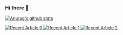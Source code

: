 ### Hi there :rocket:


[![Anurag's github stats](https://github-readme-stats.vercel.app/api?username=miguelsalva&show_icons=true&include_all_commits=true&count_private=true)](https://github.com/anuraghazra/github-readme-stats)

<a target="_blank" href="https://github-readme-medium-recent-article.vercel.app/medium/@miguelsalva/0"><img src="https://github-readme-medium-recent-article.vercel.app/medium/@miguelsalva/0" alt="Recent Article 0">
<a target="_blank" href="https://github-readme-medium-recent-article.vercel.app/medium/@miguelsalva/1"><img src="https://github-readme-medium-recent-article.vercel.app/medium/@miguelsalva/1" alt="Recent Article 1">
<a target="_blank" href="https://github-readme-medium-recent-article.vercel.app/medium/@miguelsalva/2"><img src="https://github-readme-medium-recent-article.vercel.app/medium/@miguelsalva/2" alt="Recent Article 2">
<!--
**miguelsalva/miguelsalva** is a ✨ _special_ ✨ repository because its `README.md` (this file) appears on your GitHub profile.

Here are some ideas to get you started:

- 🔭 I’m currently working on ...
- 🌱 I’m currently learning ...
- 👯 I’m looking to collaborate on ...
- 🤔 I’m looking for help with ...
- 💬 Ask me about ...
- 📫 How to reach me: ...
- 😄 Pronouns: ...
- ⚡ Fun fact: ...
-->
